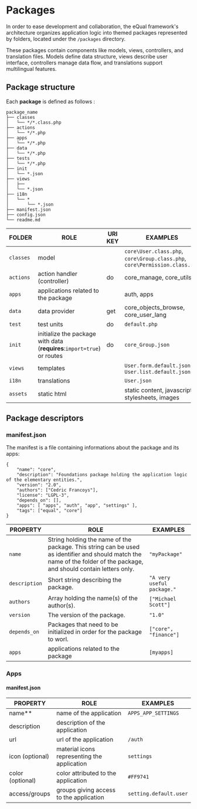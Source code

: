 # Packages

In order to ease development and collaboration, the eQual framework's architecture organizes application logic into themed packages represented by folders, located under the `/packages` directory. 

These packages contain components like models, views, controllers, and translation files. Models define data structure, views describe user interface, controllers manage data flow, and translations support multilingual features. 


## Package structure
Each **package** is defined as follows :

```
package_name
├── classes
│   └── */*.class.php
├── actions
│   └── */*.php
├── apps
│   └── */*.php
├── data
│   └── */*.php
├── tests
│   └── */*.php
├── init
│   └── *.json
├── views
│   ├── 
│   └── *.json
├── i18n
│   └── *
│       └── *.json
├── manifest.json         
├── config.json
└── readme.md
```



| **FOLDER** | **ROLE** | **URI KEY** | **EXAMPLES**                                                                       |
|-|-|-|------------------------------------------------------------------------------------|
| `classes`  | model          |                  | `core\User.class.php`, `core\Group.class.php`, `core\Permission.class.php` |
| `actions`  | action handler (controller) | do       | core_manage, core_utils                                                            |
| `apps`     | applications related to the package |        | auth, apps                                                                         |
| `data`  | data provider | get       | core_objects_browse, core_user_lang                                                |
| `test`  | test units | do | `default.php`                                                                      |
| `init`  | initialize the package with data (**requires**:`import=true`) or routes | do | `core_Group.json`                                                                  |
| `views`  | templates |        | `User.form.default.json`, `User.list.default.json`                                 |
| `i18n`  | translations |        | `User.json`                                                                        |
| `assets` | static html |        | static content, javascripts, stylesheets, images                                   |



## Package descriptors

### manifest.json

The manifest is a file containing informations about the package and its apps:

```
{
    "name": "core",
    "description": "Foundations package holding the application logic of the elementary entities.",
    "version": "2.0",
    "authors": ["Cedric Francoys"],
    "license": "LGPL-3",
    "depends_on": [],
    "apps": [ "apps", "auth", "app", "settings" ],
    "tags": ["equal", "core"]
}
```


| **PROPERTY** | **ROLE** |  **EXAMPLES**  |
|-|-|---|
| `name` | String holding the name of the package. This string can be used as identifier and should match the name of the folder of the package, and should contain letters only. | `"myPackage"` |
| `description` | Short string describing the package. | `"A very useful package."` |
| `authors` | Array holding the name(s) of the author(s). | `["Michael Scott"]` |
| `version` | The version of the package. | `"1.0"` |
| `depends_on` | Packages that need to be initialized in order for the package to worl. | `["core", "finance"]` |
| `apps` | applications related to the package | `[myapps]` |



### Apps
#### manifest.json

| **PROPERTY** | **ROLE** |  **EXAMPLES**  |
|-|-|---|
| name** | name of the application | `APPS_APP_SETTINGS` |
| description | description of the application |  |
| url    | url of the application | `/auth` |
| icon (optional) | material icons representing the application | `settings` |
| color (optional) | color attributed to the application | `#FF9741` |
| access/groups | groups giving access to the application | `setting.default.user` |
